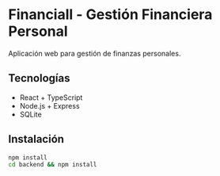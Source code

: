 # Financiall - Gestión Financiera Personal

Aplicación web para gestión de finanzas personales.

## Tecnologías
- React + TypeScript
- Node.js + Express
- SQLite

## Instalación
```bash
npm install
cd backend && npm install
```
